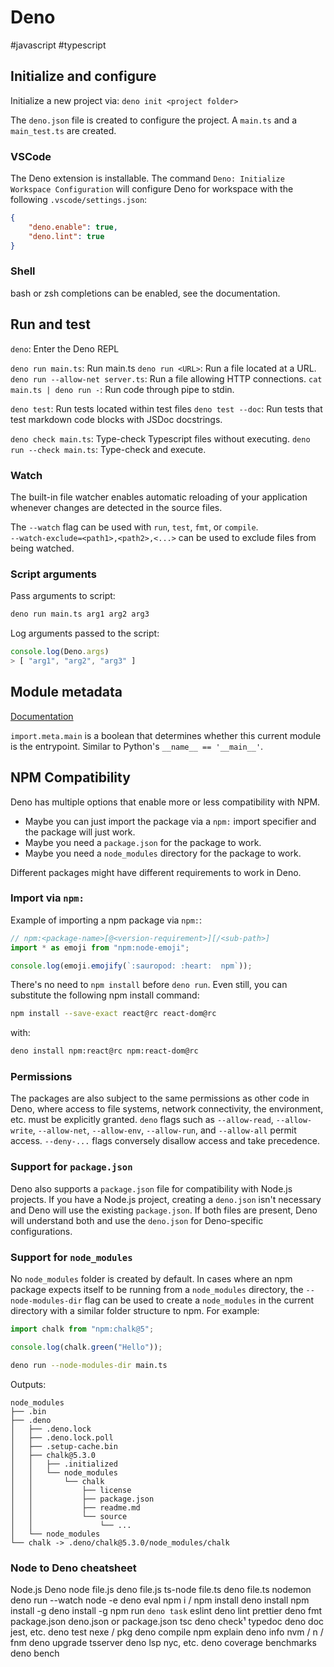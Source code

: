 # Deno
#javascript #typescript 


## Initialize and configure

Initialize a new project via:
`deno init <project folder>`

The `deno.json` file is created to configure the project.
A `main.ts` and a `main_test.ts` are created.

### VSCode

The Deno extension is installable.
The command `Deno: Initialize Workspace Configuration` will
configure Deno for workspace with the following `.vscode/settings.json`:
```json
{
    "deno.enable": true,
    "deno.lint": true
}
```

### Shell

bash or zsh completions can be enabled, see the documentation.

## Run and test

`deno`: Enter the Deno REPL

`deno run main.ts`: Run main.ts
`deno run <URL>`: Run a file located at a URL.
`deno run --allow-net server.ts`: Run a file allowing HTTP connections.
`cat main.ts | deno run -`: Run code through pipe to stdin.

`deno test`: Run tests located within test files
`deno test --doc`: Run tests that test markdown code blocks with JSDoc docstrings.

`deno check main.ts`: Type-check Typescript files without executing.
`deno run --check main.ts`: Type-check and execute.

### Watch

The built-in file watcher enables automatic reloading of your
application whenever changes are detected in the source files.

The `--watch` flag can be used with `run`, `test`, `fmt`, or `compile`.  
`--watch-exclude=<path1>,<path2>,<...>` can be used to exclude files from being watched.

### Script arguments

Pass arguments to script:
```sh
deno run main.ts arg1 arg2 arg3
```
Log arguments passed to the script:
```javascript
console.log(Deno.args)
> [ "arg1", "arg2", "arg3" ]
```

## Module metadata

[Documentation](https://docs.deno.com/runtime/tutorials/module_metadata/#concepts)

`import.meta.main` is a boolean that determines whether this current module is the entrypoint.
Similar to Python's `__name__ == '__main__'`.

## NPM Compatibility

Deno has multiple options that enable more or less compatibility with NPM.

- Maybe you can just import the package via a `npm:` import specifier and the package will just work.
- Maybe you need a `package.json` for the package to work.
- Maybe you need a `node_modules` directory for the package to work.

Different packages might have different requirements to work in Deno. 

### Import via `npm:`

Example of importing a npm package via `npm:`:
```javascript
// npm:<package-name>[@<version-requirement>][/<sub-path>]
import * as emoji from "npm:node-emoji";

console.log(emoji.emojify(`:sauropod: :heart:  npm`));
```

There's no need to `npm install` before `deno run`. Even still,
you can substitute the following npm install command:
```sh
npm install --save-exact react@rc react-dom@rc
```
with:
```sh
deno install npm:react@rc npm:react-dom@rc
```

### Permissions

The packages are also subject to the same permissions as
other code in Deno, where access to file systems, network
connectivity, the environment, etc. must be explicitly granted.
`deno` flags such as `--allow-read`, `--allow-write`, `--allow-net`,
`--allow-env`, `--allow-run`, and `--allow-all` permit access.
`--deny-...` flags conversely disallow access and take precedence.

### Support for `package.json`

Deno also supports a `package.json` file for compatibility with
Node.js projects.
If you have a Node.js project, creating a `deno.json` isn't
necessary and Deno will use the existing `package.json`.
If both files are present, Deno will understand both and use 
the `deno.json` for Deno-specific configurations.

### Support for `node_modules`

No `node_modules` folder is created by default. In cases where 
an npm package expects itself to be running from a
`node_modules` directory, the `--node-modules-dir` flag can
be used to create a `node_modules` in the current directory with
a similar folder structure to npm. For example:
```javascript
import chalk from "npm:chalk@5";

console.log(chalk.green("Hello"));
```
```sh
deno run --node-modules-dir main.ts
```
Outputs:
```
node_modules
├── .bin
├── .deno
│   ├── .deno.lock
│   ├── .deno.lock.poll
│   ├── .setup-cache.bin
│   ├── chalk@5.3.0
│   │   ├── .initialized
│   │   └── node_modules
│   │       └── chalk
│   │           ├── license
│   │           ├── package.json
│   │           ├── readme.md
│   │           └── source
│   │               └── ...
│   └── node_modules
└── chalk -> .deno/chalk@5.3.0/node_modules/chalk

```

### Node to Deno cheatsheet

Node.js     	    Deno
node file.js 	    deno file.js
ts-node file.ts 	deno file.ts
nodemon 	        deno run --watch
node -e 	        deno eval
npm i / npm install deno install
npm install -g  	deno install -g
npm run 	        `deno task`
eslint 	            deno lint
prettier 	        deno fmt
package.json 	    deno.json or package.json
tsc 	            deno check¹
typedoc 	        deno doc
jest, etc.          deno test
nexe / pkg 	        deno compile
npm explain 	    deno info
nvm / n / fnm 	    deno upgrade
tsserver 	        deno lsp
nyc, etc.           deno coverage
benchmarks 	        deno bench
